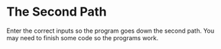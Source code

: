 # The Second Path

Enter the correct inputs so the program goes down the second path. You may need to finish some code so the programs work.
